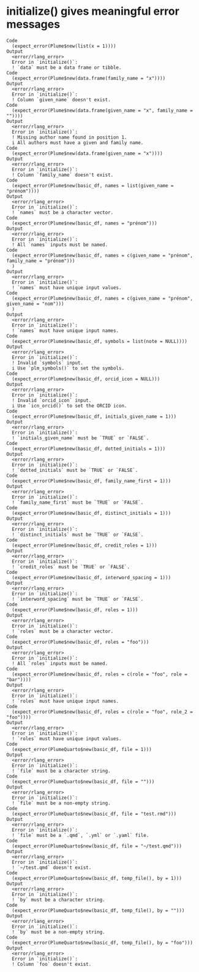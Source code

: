 # initialize() gives meaningful error messages

    Code
      (expect_error(Plume$new(list(x = 1))))
    Output
      <error/rlang_error>
      Error in `initialize()`:
      ! `data` must be a data frame or tibble.
    Code
      (expect_error(Plume$new(data.frame(family_name = "x"))))
    Output
      <error/rlang_error>
      Error in `initialize()`:
      ! Column `given_name` doesn't exist.
    Code
      (expect_error(Plume$new(data.frame(given_name = "x", family_name = ""))))
    Output
      <error/rlang_error>
      Error in `initialize()`:
      ! Missing author name found in position 1.
      i All authors must have a given and family name.
    Code
      (expect_error(Plume$new(data.frame(given_name = "x"))))
    Output
      <error/rlang_error>
      Error in `initialize()`:
      ! Column `family_name` doesn't exist.
    Code
      (expect_error(Plume$new(basic_df, names = list(given_name = "prénom"))))
    Output
      <error/rlang_error>
      Error in `initialize()`:
      ! `names` must be a character vector.
    Code
      (expect_error(Plume$new(basic_df, names = "prénom")))
    Output
      <error/rlang_error>
      Error in `initialize()`:
      ! All `names` inputs must be named.
    Code
      (expect_error(Plume$new(basic_df, names = c(given_name = "prénom", family_name = "prénom")))
      )
    Output
      <error/rlang_error>
      Error in `initialize()`:
      ! `names` must have unique input values.
    Code
      (expect_error(Plume$new(basic_df, names = c(given_name = "prénom", given_name = "nom")))
      )
    Output
      <error/rlang_error>
      Error in `initialize()`:
      ! `names` must have unique input names.
    Code
      (expect_error(Plume$new(basic_df, symbols = list(note = NULL))))
    Output
      <error/rlang_error>
      Error in `initialize()`:
      ! Invalid `symbols` input.
      i Use `plm_symbols()` to set the symbols.
    Code
      (expect_error(Plume$new(basic_df, orcid_icon = NULL)))
    Output
      <error/rlang_error>
      Error in `initialize()`:
      ! Invalid `orcid_icon` input.
      i Use `icn_orcid()` to set the ORCID icon.
    Code
      (expect_error(Plume$new(basic_df, initials_given_name = 1)))
    Output
      <error/rlang_error>
      Error in `initialize()`:
      ! `initials_given_name` must be `TRUE` or `FALSE`.
    Code
      (expect_error(Plume$new(basic_df, dotted_initials = 1)))
    Output
      <error/rlang_error>
      Error in `initialize()`:
      ! `dotted_initials` must be `TRUE` or `FALSE`.
    Code
      (expect_error(Plume$new(basic_df, family_name_first = 1)))
    Output
      <error/rlang_error>
      Error in `initialize()`:
      ! `family_name_first` must be `TRUE` or `FALSE`.
    Code
      (expect_error(Plume$new(basic_df, distinct_initials = 1)))
    Output
      <error/rlang_error>
      Error in `initialize()`:
      ! `distinct_initials` must be `TRUE` or `FALSE`.
    Code
      (expect_error(Plume$new(basic_df, credit_roles = 1)))
    Output
      <error/rlang_error>
      Error in `initialize()`:
      ! `credit_roles` must be `TRUE` or `FALSE`.
    Code
      (expect_error(Plume$new(basic_df, interword_spacing = 1)))
    Output
      <error/rlang_error>
      Error in `initialize()`:
      ! `interword_spacing` must be `TRUE` or `FALSE`.
    Code
      (expect_error(Plume$new(basic_df, roles = 1)))
    Output
      <error/rlang_error>
      Error in `initialize()`:
      ! `roles` must be a character vector.
    Code
      (expect_error(Plume$new(basic_df, roles = "foo")))
    Output
      <error/rlang_error>
      Error in `initialize()`:
      ! All `roles` inputs must be named.
    Code
      (expect_error(Plume$new(basic_df, roles = c(role = "foo", role = "bar"))))
    Output
      <error/rlang_error>
      Error in `initialize()`:
      ! `roles` must have unique input names.
    Code
      (expect_error(Plume$new(basic_df, roles = c(role = "foo", role_2 = "foo"))))
    Output
      <error/rlang_error>
      Error in `initialize()`:
      ! `roles` must have unique input values.
    Code
      (expect_error(PlumeQuarto$new(basic_df, file = 1)))
    Output
      <error/rlang_error>
      Error in `initialize()`:
      ! `file` must be a character string.
    Code
      (expect_error(PlumeQuarto$new(basic_df, file = "")))
    Output
      <error/rlang_error>
      Error in `initialize()`:
      ! `file` must be a non-empty string.
    Code
      (expect_error(PlumeQuarto$new(basic_df, file = "test.rmd")))
    Output
      <error/rlang_error>
      Error in `initialize()`:
      ! `file` must be a `.qmd`, `.yml` or `.yaml` file.
    Code
      (expect_error(PlumeQuarto$new(basic_df, file = "~/test.qmd")))
    Output
      <error/rlang_error>
      Error in `initialize()`:
      ! `~/test.qmd` doesn't exist.
    Code
      (expect_error(PlumeQuarto$new(basic_df, temp_file(), by = 1)))
    Output
      <error/rlang_error>
      Error in `initialize()`:
      ! `by` must be a character string.
    Code
      (expect_error(PlumeQuarto$new(basic_df, temp_file(), by = "")))
    Output
      <error/rlang_error>
      Error in `initialize()`:
      ! `by` must be a non-empty string.
    Code
      (expect_error(PlumeQuarto$new(basic_df, temp_file(), by = "foo")))
    Output
      <error/rlang_error>
      Error in `initialize()`:
      ! Column `foo` doesn't exist.

